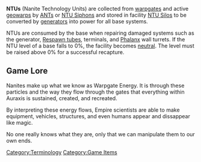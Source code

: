 **NTUs** (Nanite Technology Units) are collected from
[warpgates](warpgate.md) and active
[geowarps](geowarp.md) by
[ANTs](Advanced_Nanite_Transport.md) or [NTU
Siphons](NTU_Siphon.md) and stored in facility [NTU
Silos](NTU_Silo.md) to be converted by
[generators](generator.md) into power for all base systems.

NTUs are consumed by the base when repairing damaged systems such as the
generator, [Respawn tubes](Respawn_Tube.md), terminals, and
[Phalanx](Phalanx.md) wall turrets. If the NTU level of a base
falls to 0%, the facility becomes [neutral](neutral.md). The
level must be raised above 0% for a successful recapture.

## Game Lore

Nanites make up what we know as Warpgate Energy. It is through these
particles and the way they flow through the gates that everything within
Auraxis is sustained, created, and recreated.

By interpreting these energy flows, Empire scientists are able to make
equipment, vehicles, structures, and even humans appear and dissappear
like magic.

No one really knows what they are, only that we can manipulate them to
our own ends.

[Category:Terminology](Category:Terminology.md) [Category:Game
Items](Category:Game_Items.md)
